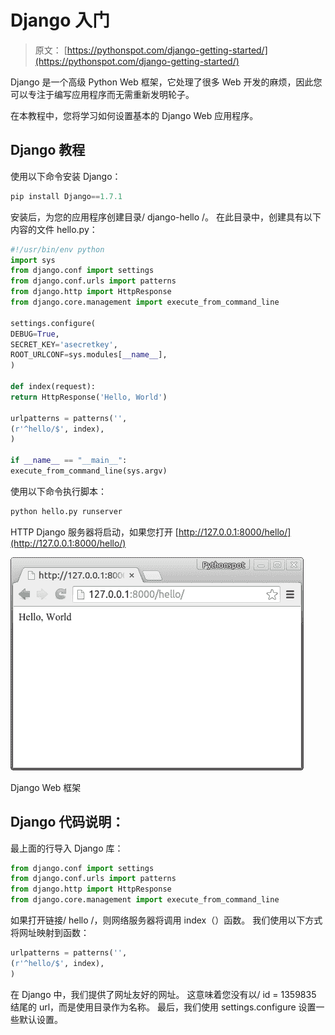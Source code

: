 # Django 入门

> 原文： [https://pythonspot.com/django-getting-started/](https://pythonspot.com/django-getting-started/)

Django 是一个高级 Python Web 框架，它处理了很多 Web 开发的麻烦，因此您可以专注于编写应用程序而无需重新发明轮子。

在本教程中，您将学习如何设置基本的 Django Web 应用程序。

## Django 教程

使用以下命令安装 Django：

```py
pip install Django==1.7.1

```

安装后，为您的应用程序创建目录/ django-hello /。 在此目录中，创建具有以下内容的文件 hello.py：

```py
#!/usr/bin/env python
import sys
from django.conf import settings
from django.conf.urls import patterns
from django.http import HttpResponse
from django.core.management import execute_from_command_line

settings.configure(
DEBUG=True,
SECRET_KEY='asecretkey',
ROOT_URLCONF=sys.modules[__name__],
)

def index(request):
return HttpResponse('Hello, World')

urlpatterns = patterns('',
(r'^hello/$', index),
)

if __name__ == "__main__":
execute_from_command_line(sys.argv)

```

使用以下命令执行脚本：

```py
python hello.py runserver

```

HTTP Django 服务器将启动，如果您打开 [http://127.0.0.1:8000/hello/](http://127.0.0.1:8000/hello/)

![Django Web Framework](img/e60f6a76e7fe2549ced2f64702af8620.jpg)

Django Web 框架

## Django 代码说明：

最上面的行导入 Django 库：

```py
from django.conf import settings
from django.conf.urls import patterns
from django.http import HttpResponse
from django.core.management import execute_from_command_line

```

如果打开链接/ hello /，则网络服务器将调用 index（）函数。 我们使用以下方式将网址映射到函数：

```py
urlpatterns = patterns('',
(r'^hello/$', index),
)

```

在 Django 中，我们提供了网址友好的网址。 这意味着您没有以/ id = 1359835 结尾的 url，而是使用目录作为名称。 最后，我们使用 settings.configure 设置一些默认设置。